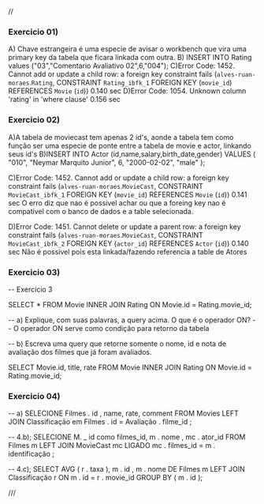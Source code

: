 //
### Exercicio 01)
A) Chave estrangeira é uma especie de avisar o workbench que vira uma primary key da tabela que ficara linkada com outra.
B) INSERT INTO Rating values
("03","Comentario Avaliativo 02",6,"004");
C)Error Code: 1452. Cannot add or update a child row: a foreign key constraint fails (`alves-ruan-moraes`.`Rating`, CONSTRAINT `Rating_ibfk_1` FOREIGN KEY (`movie_id`) REFERENCES `Movie` (`id`))	0.140 sec
D)Error Code: 1054. Unknown column 'rating' in 'where clause'	0.156 sec

### Exercicio 02)
A)A tabela de moviecast tem apenas 2 id's, aonde a tabela tem como função ser uma especie de ponte entre a tabela de movie e actor, linkando seus id's
B)INSERT INTO Actor (id,name,salary,birth_date,gender)
VALUES (
"010",
"Neymar Marquito Junior",
6,
"2000-02-02",
"male"
);

C)Error Code: 1452. Cannot add or update a child row: a foreign key constraint fails (`alves-ruan-moraes`.`MovieCast`, CONSTRAINT `MovieCast_ibfk_1` FOREIGN KEY (`movie_id`) REFERENCES `Movie` (`id`))	0.141 sec
O erro diz que nao é possivel achar ou que a foreing key nao é compativel com o banco de dados e a table selecionada.

D)Error Code: 1451. Cannot delete or update a parent row: a foreign key constraint fails (`alves-ruan-moraes`.`MovieCast`, CONSTRAINT `MovieCast_ibfk_2` FOREIGN KEY (`actor_id`) REFERENCES `Actor` (`id`))	0.140 sec
Não é possivel pois esta linkada/fazendo referencia a table de Atores

### Exercicio 03)
-- Exercício 3

SELECT * FROM Movie 
INNER JOIN Rating ON Movie.id = Rating.movie_id;

-- a) Explique, com suas palavras, a query acima. O que é o operador ON?
-- O operador ON serve como condição para retorno da tabela

-- b) Escreva uma query que retorne somente o nome, id e nota de avaliação dos filmes que já foram avaliados.

SELECT Movie.id, title, rate FROM Movie
INNER JOIN Rating
ON Movie.id = Rating.movie_id;

### Exercicio 04)
-- a)
SELECIONE  Filmes . id , name, rate, comment FROM Movies
LEFT  JOIN Classificação em Filmes . id  =  Avaliação . filme_id ;

-- 4.b);
SELECIONE  M. _ id  como filmes_id, m . nome , mc . ator_id  FROM Filmes m
LEFT JOIN MovieCast mc LIGADO  mc . filmes_id  =  m . identificação ;

-- 4.c);
SELECT  AVG ( r . taxa ), m . id , m . nome  DE Filmes m
LEFT JOIN Classificação r ON  m . id  =  r . movie_id  GROUP BY ( m . id );

///